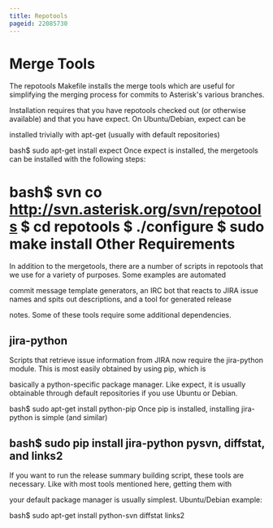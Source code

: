 ```yaml
---
title: Repotools
pageid: 22085730
---
```


Merge Tools
===========


The repotools Makefile installs the merge tools which are useful for simplifying the merging process for commits to Asterisk's various branches.  

Installation requires that you have repotools checked out (or otherwise available) and that you have expect. On Ubuntu/Debian, expect can be  

installed trivially with apt-get (usually with default repositories)


bash$ sudo apt-get install expect
Once expect is installed, the mergetools can be installed with the following steps:


bash$ svn co http://svn.asterisk.org/svn/repotools
$ cd repotools
$ ./configure
$ sudo make install
Other Requirements
==================


In addition to the mergetools, there are a number of scripts in repotools that we use for a variety of purposes. Some examples are automated  

commit message template generators, an IRC bot that reacts to JIRA issue names and spits out descriptions, and a tool for generated release  

notes. Some of these tools require some additional dependencies.


jira-python
-----------


Scripts that retrieve issue information from JIRA now require the jira-python module. This is most easily obtained by using pip, which is  

basically a python-specific package manager. Like expect, it is usually obtainable through default repositories if you use Ubuntu or Debian.


bash$ sudo apt-get install python-pip
Once pip is installed, installing jira-python is simple (and similar)


bash$ sudo pip install jira-python
pysvn, diffstat, and links2
---------------------------


If you want to run the release summary building script, these tools are necessary. Like with most tools mentioned here, getting them with  

your default package manager is usually simplest. Ubuntu/Debian example:


bash$ sudo apt-get install python-svn diffstat links2
